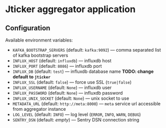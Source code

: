 # Jticker aggregator application

## Configuration

Available environment variables:

* `KAFKA_BOOTSTRAP_SERVERS` (default: `kafka:9092`) — comma separated list of kafka bootstrap servers
* `INFLUX_HOST` (default: `influxdb`) — influxdb host
* `INFLUX_PORT` (default: `8086`) — influxdb port
* `INFLUX_DB` (default: `test`) — influxdb database name **TODO: change default to `jticker`**
* `INFLUX_SSL` (default: `false`) — force use SSL (`true|false`)
* `INFLUX_USERNAME` (default: `None`) — influxdb user
* `INFLUX_PASSWORD` (default: `None`) — influxdb password
* `INFLUX_UNIX_SOCKET` (default: `None`) — unix socket to use
* `METADATA_URL` (default: `http://meta:8000`) — `meta` service url accessible from aggregator instance
* `LOG_LEVEL` (default: `INFO`) — log level (`ERROR`, `INFO`, `WARN`, `DEBUG`)
* `SENTRY_DSN` (default: _empty_) — Sentry DSN connection string

